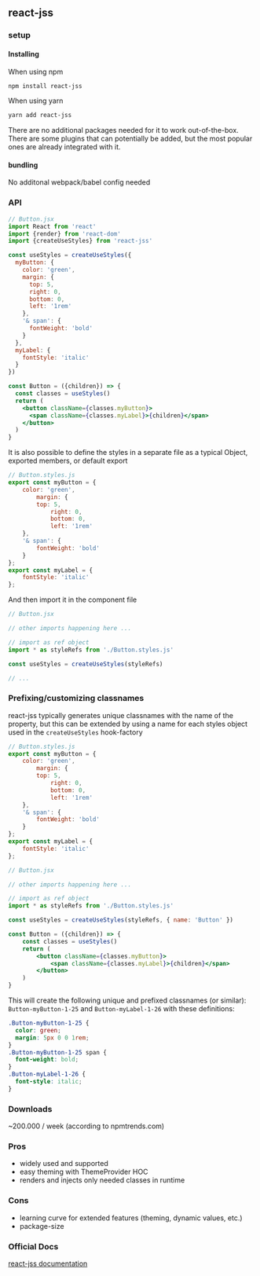 ## react-jss

### setup

#### Installing

When using npm 

```bash
npm install react-jss
```

When using yarn

```bash
yarn add react-jss
```

There are no additional packages needed for it to work out-of-the-box.
There are some plugins that can potentially be added, but the most popular ones are already integrated with it.

#### bundling

No additonal webpack/babel config needed

### API

```jsx
// Button.jsx
import React from 'react'
import {render} from 'react-dom'
import {createUseStyles} from 'react-jss'

const useStyles = createUseStyles({
  myButton: {
    color: 'green',
    margin: {
      top: 5,
      right: 0,
      bottom: 0,
      left: '1rem'
    },
    '& span': {
      fontWeight: 'bold'
    }
  },
  myLabel: {
    fontStyle: 'italic'
  }
})

const Button = ({children}) => {
  const classes = useStyles()
  return (
    <button className={classes.myButton}>
      <span className={classes.myLabel}>{children}</span>
    </button>
  )
}
```

It is also possible to define the styles in a separate file as a typical Object, exported members, or default export

```javascript
// Button.styles.js
export const myButton = {
    color: 'green',
        margin: {
        top: 5,
            right: 0,
            bottom: 0,
            left: '1rem'
    },
    '& span': {
        fontWeight: 'bold'
    }
};
export const myLabel = {
    fontStyle: 'italic'
};
```

And then import it in the component file

```jsx
// Button.jsx

// other imports happening here ...

// import as ref object
import * as styleRefs from './Button.styles.js'

const useStyles = createUseStyles(styleRefs)

// ...
```

### Prefixing/customizing classnames

react-jss typically generates unique classnames with the name of the property, but this can be extended by using a name for each styles object used in the `createUseStyles` hook-factory

```jsx
// Button.styles.js
export const myButton = {
    color: 'green',
        margin: {
        top: 5,
            right: 0,
            bottom: 0,
            left: '1rem'
    },
    '& span': {
        fontWeight: 'bold'
    }
};
export const myLabel = {
    fontStyle: 'italic'
};
```

```jsx
// Button.jsx

// other imports happening here ...

// import as ref object
import * as styleRefs from './Button.styles.js'

const useStyles = createUseStyles(styleRefs, { name: 'Button' })

const Button = ({children}) => {
    const classes = useStyles()
    return (
        <button className={classes.myButton}>
            <span className={classes.myLabel}>{children}</span>
        </button>
    )
}
```

This will create the following unique and prefixed classnames (or similar): `Button-myButton-1-25` and `Button-myLabel-1-26` with these definitions:

```css
.Button-myButton-1-25 {
  color: green;
  margin: 5px 0 0 1rem;
}
.Button-myButton-1-25 span {
  font-weight: bold;
}
.Button-myLabel-1-26 {
  font-style: italic;
}
```

### Downloads
~200.000 / week (according to npmtrends.com)

### Pros
- widely used and supported
- easy theming with ThemeProvider HOC
- renders and injects only needed classes in runtime

### Cons
- learning curve for extended features (theming, dynamic values, etc.)
- package-size

### Official Docs

[react-jss documentation](https://cssinjs.org/react-jss?v=v10.5.1)
